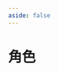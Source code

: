 ```yaml
---
aside: false
---
```

# 角色

<Characters :Character=CHARACTER :City=City :Element=Element :Weapon=Weapon :Game=0 />

<script setup>
import { City, Element, Weapon } from "../.vitepress/components/genshin/utils";
import { CHARACTER } from "../.vitepress/components/genshin/characters";
import Characters from "../.vitepress/components/Characters.vue";
</script>

